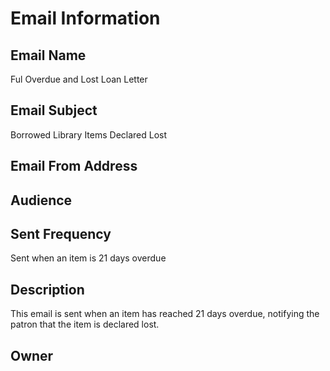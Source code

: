 # Email Information

## Email Name
Ful Overdue and Lost Loan Letter

## Email Subject
Borrowed Library Items Declared Lost

## Email From Address

## Audience

## Sent Frequency
Sent when an item is 21 days overdue

## Description
This email is sent when an item has reached 21 days overdue, notifying the patron that the item is declared lost.

## Owner
